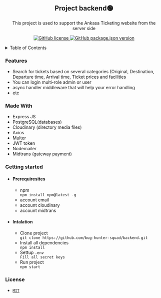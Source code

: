 <h2 align="center">Project backend🟢</h2>
<p align="center">This project is used to support the Ankasa Ticketing website from the server side</p>
<p align="center"><a href="https://github.com/bug-hunter-squad/client/blob/main/LICENSE"><img alt="GitHub license" src="https://img.shields.io/github/license/bug-hunter-squad/backend"> <img alt="GitHub package.json version" src="https://img.shields.io/github/package-json/v/bug-hunter-squad/client?color=277BC0"></a></p>
<details>
<summary>Table of Contents</summary>
<br/>
  
* [Features](#feature)
* [Made with](#built)
* [Getting Started](#getting)
  * [Prerequisites](#Prerequisites)
  * [Installation](#Installation)
* [License](#License)
</details>
<h3 id=feature>Features</h3>
<ul>
<li>Search for tickets based on several categories (Original, Destination, Departure time, Arrival time, Ticket prices and facilities</li>
<li>You can login multi-role admin or user</li>
<li>async handler middleware that will help your error handling</li>
<li>etc</li>
</ul>

<h3 id=built>Made With</h3>
<ul>
  <li>Express JS</li>
   <li>PostgreSQL(databases)</li>
   <li>Cloudinary (directory media files)</li>
   <li>Axios</li>
   <li>Multer</li>
   <li>JWT token</li>
   <li>Nodemailer</li>
  <li>Midtrans (gateway payment)</li>
</ul>
<h3 id=getting>Getting started</h3>
<ul>
   <li>
     <h4 id=Prerequisites>Prerequiresites</h4>
     <ul>
       <li>npm</li>
       <code>npm install npm@latest -g</code>
       <li>account email</li>
       <li>account cloudinary</li>
       <li>account midtrans</li>
     </ul>
  </li>
  <li>
     <h4 id=Installation>Intalation</h4>
      <ul>
        <li>Clone project</li>
         <code>git clone https://github.com/bug-hunter-squad/backend.git</code>
        <li>Install all dependencies</li>
         <code>npm install</code>
       <li>Settup <code>.env</code></li>
         <code>Fill all secret keys</code>
         <li>Run project</li>
         <code>npm start</code>
      </ul>
   </li>
</ul>
<h3 id=License>License</h3>
<ul>
  <li><code><a href="https://github.com/bug-hunter-squad/backend/blob/main/LICENSE">MIT</a></code></li>
</ul>



